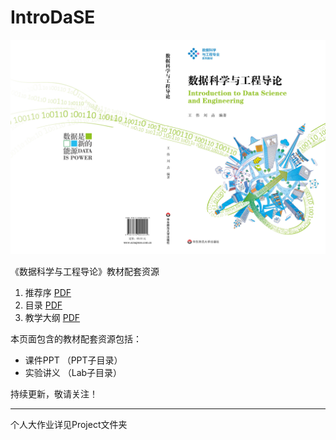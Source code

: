 # IntroDaSE

![Cover](img/cover.jpg)

《数据科学与工程导论》教材配套资源

1. 推荐序 [PDF](file/Preface.pdf)
2. 目录 [PDF](file/Contents.pdf)
3. 教学大纲 [PDF](file/Syllabus.pdf)

本页面包含的教材配套资源包括：

* 课件PPT （PPT子目录）
* 实验讲义 （Lab子目录）

持续更新，敬请关注！

---

个人大作业详见Project文件夹